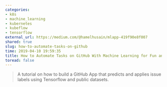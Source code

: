 ```yaml
---
categories:
- k8s
- machine_learning
- kubernetes
- kubeflow
- tensorflow
external_url: https://medium.com/@hamelhusain/mlapp-419f90e8f007
shared: true
slug: how-to-automate-tasks-on-github
time: 2019-04-10 19:59:35
title: How to Automate Tasks on GitHub With Machine Learning for Fun and Profit
toread: false
---
```


> A tutorial on how to build a GitHub App that predicts and applies issue labels using Tensorflow and public datasets.